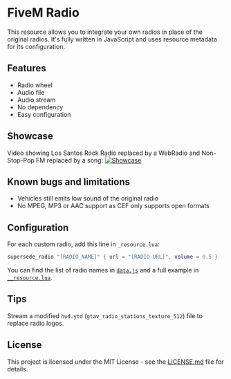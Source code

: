 # FiveM Radio

This resource allows you to integrate your own radios in place of the original radios.
It's fully written in JavaScript and uses resource metadata for its configuration.

## Features

* Radio wheel
* Audio file
* Audio stream
* No dependency
* Easy configuration

## Showcase

Video showing Los Santos Rock Radio replaced by a WebRadio and Non-Stop-Pop FM replaced by a song:
[![Showcase](https://cf-e2.streamablevideo.com/image/6hrhp_1.jpg)](https://streamable.com/6hrhp "Showcase")

## Known bugs and limitations

* Vehicles still emits low sound of the original radio
* No MPEG, MP3 or AAC support as CEF only supports open formats

## Configuration

For each custom radio, add this line in `_resource.lua`:
```lua
supersede_radio "[RADIO_NAME]" { url = "[RADIO URL]", volume = 0.5 }
```

You can find the list of radio names in [`data.js`](radio/data.js) and a full example in [`__resource.lua`](radio/__resource.lua).

## Tips

Stream a modified `hud.ytd` (`gtav_radio_stations_texture_512`) file to replace radio logos.

## License

This project is licensed under the MIT License - see the [LICENSE.md](LICENSE.md) file for details.